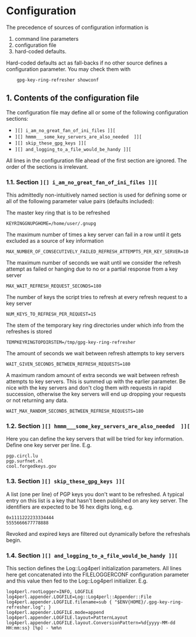 # Configuration

The precedence of sources of configuration information is

1. command line parameters
1. configuration file
1. hard-coded defaults.

Hard-coded defaults act as fall-backs if no other source defines a
configuration parameter. You may check them with
```
    gpg-key-ring-refresher showconf
```
## 1. Contents of the configuration file

The configuration file may define all or some of the following configuration
sections:

* `][] i_am_no_great_fan_of_ini_files ]][`
* `][] hmmm___some_key_servers_are_also_needed  ]][`
* `][] skip_these_gpg_keys ]][`
* `][] and_logging_to_a_file_would_be_handy ]][`

All lines in the configuration file ahead of the first section are ignored.
The order of the sections is irrelevant.

### 1.1. Section `][] i_am_no_great_fan_of_ini_files ]][`

This admittedly non-intuitively named section is used for defining
some or all of the following parameter value pairs (defaults included):

The master key ring that is to be refreshed

`KEYRINGGNUPGHOME=/home/user/.gnupg`

The maximum number of times a key server can fail in a row until it gets
excluded as a source of key information
  
`MAX_NUMBER_OF_CONSECUTIVELY_FAILED_REFRESH_ATTEMPTS_PER_KEY_SERVER=10`

The maximum number of seconds we wait until we consider the refresh
attempt as failed or hanging due to no or a partial response from a
key server
  
`MAX_WAIT_REFRESH_REQUEST_SECONDS=180`

The number of keys the script tries to refresh at every refresh request to
a key server

`NUM_KEYS_TO_REFRESH_PER_REQUEST=15`

The stem of the temporary key ring directories under which info from
the refreshes is stored
  
`TEMPKEYRINGTOPDIRSTEM=/tmp/gpg-key-ring-refresher`

The amount of seconds we wait between refresh attempts to key servers

`WAIT_GIVEN_SECONDS_BETWEEN_REFRESH_REQUESTS=180`

A maximum random amount of extra seconds we wait between refresh
attempts to key servers. This is summed up with the earlier
parameter. Be nice with the key servers and don't clog them with
requests in rapid succession, otherwise the key servers will end up
dropping your requests or not returning any data.

`WAIT_MAX_RANDOM_SECONDS_BETWEEN_REFRESH_REQUESTS=180`

### 1.2. Section `][] hmmm___some_key_servers_are_also_needed  ]][`

Here you can define the key servers that will be tried for key information.
Define one key server per line. E.g.
```
pgp.circl.lu
pgp.surfnet.nl
cool.forgedkeys.gov
```
### 1.3. Section `][] skip_these_gpg_keys ]][`

A list (one per line) of PGP keys you don't want to be refreshed. A typical
entry on this list is a key that hasn't been published on any key server.
The identifiers are expected to be 16 hex digits long, e.g.
```
0x1111222233334444
5555666677778888
```
Revoked and expired keys are filtered out dynamically before the refreshals
begin.
### 1.4. Section `][] and_logging_to_a_file_would_be_handy ]][`

This section defines the Log::Log4perl initialization parameters. All
lines here get concatenated into the FILELOGGERCONF configuration
parameter and this value then fed to the Log::Log4perl
initializer. E.g.
```
log4perl.rootLogger=INFO, LOGFILE
log4perl.appender.LOGFILE=Log::Log4perl::Appender::File
log4perl.appender.LOGFILE.filename=sub { "$ENV{HOME}/.gpg-key-ring-refresher.log"; }
log4perl.appender.LOGFILE.mode=append
log4perl.appender.LOGFILE.layout=PatternLayout
log4perl.appender.LOGFILE.layout.ConversionPattern=%d{yyyy-MM-dd HH:mm:ss} [%p] - %m%n
```
